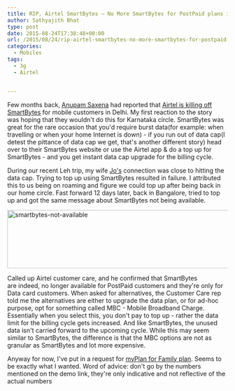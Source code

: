 ```yaml
---
title: RIP, Airtel SmartBytes – No More SmartBytes for PostPaid plans in Karnataka Circle
author: Sathyajith Bhat
type: post
date: 2015-08-24T17:38:48+00:00
url: /2015/08/24/rip-airtel-smartbytes-no-more-smartbytes-for-postpaid-plans-in-karnataka-circle/
categories:
  - Mobiles
tags:
  - 3g
  - Airtel


---
```

Few months back, <a href="https://twitter.com/anupamsaxena" target="_blank">Anupam Saxena</a> had reported that <a href="https://timesofindia.indiatimes.com/tech/tech-news/Is-Airtel-killing-Smartbytes-for-mobile-users/articleshow/47802682.cms" target="_blank">Airtel is killing off SmartBytes</a> for mobile customers in Delhi. My first reaction to the story was hoping that they wouldn't do this for Karnataka circle. SmartBytes was great for the rare occasion that you'd require burst data(for example: when travelling or when your home Internet is down) - if you run out of data cap(I detest the pittance of data cap we get, that's another different story) head over to their SmartBytes website or use the Airtel app & do a top up for SmartBytes - and you get instant data cap upgrade for the billing cycle.

During our recent Leh trip, my wife <a href="https://twitter.com/joshenoy" target="_blank">Jo's</a> connection was close to hitting the data cap. Trying to top up using SmartBytes resulted in failure. I attributed this to us being on roaming and figure we could top up after being back in our home circle. Fast forward 12 days later, back in Bangalore, tried to top up and got the same message about SmartBytes not being available.

[<img class="size-full wp-image-763 aligncenter" src="https://images.sbhat.me/sb/2015/08/smartbytes-not-available.png" alt="smartbytes-not-available" width="651" height="133" />][1]

Called up Airtel customer care, and he confirmed that SmartBytes are indeed, no longer available for PostPaid customers and they're only for Data card customers. When asked for alternatives, the Customer Care rep told me the alternatives are either to upgrade the data plan, or for ad-hoc purpose, opt for something called MBC - Mobile Broadband Charge. Essentially when you select this, you don't pay to top up - rather the data limit for the billing cycle gets increased. And like SmartBytes, the unused data isn't carried forward to the upcoming cycle. While this may seem similar to SmartBytes, the difference is that the MBC options are not as granular as SmartBytes and lot more expensive.

Anyway for now, I've put in a request for <a href="https://www.airtel.in/myplanfamily/" target="_blank">myPlan for Family plan</a>. Seems to be exactly what I wanted. Word of advice: don't go by the numbers mentioned on the demo link, they're only indicative and not reflective of the actual numbers

 [1]: https://images.sbhat.me/sb/2015/08/smartbytes-not-available.png